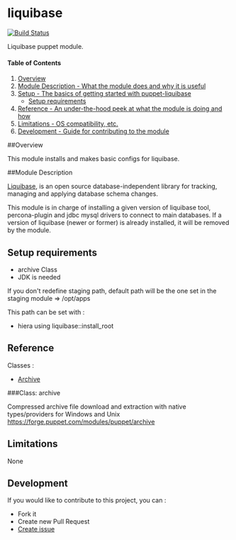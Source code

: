 # liquibase

[![Build Status](https://travis-ci.org/DSI-Ville-Noumea/puppet-liquibase.svg?branch=master)](https://travis-ci.org/DSI-Ville-Noumea/puppet-liquibase)

Liquibase puppet module.

#### Table of Contents

1. [Overview](#overview)
2. [Module Description - What the module does and why it is useful](#module-description)
3. [Setup - The basics of getting started with puppet-liquibase](#setup)
    * [Setup requirements](#setup-requirements)
4. [Reference - An under-the-hood peek at what the module is doing and how](#reference)
5. [Limitations - OS compatibility, etc.](#limitations)
6. [Development - Guide for contributing to the module](#development)

##Overview

This module installs and makes basic configs for liquibase.

##Module Description

[Liquibase](http://www.liquibase.org/index.html), is an open source database-independent library for tracking, managing and applying database schema changes.

This module is in charge of installing a given version of liquibase tool, percona-plugin and jdbc mysql drivers to connect to main databases. If a version of liquibase (newer or former) is already installed, it will be removed by the module.

## Setup requirements

- archive Class
- JDK is needed

If you don't redefine staging path, default path will be the one set in the staging module => /opt/apps

This path can be set with :
- hiera using liquibase::install\_root

## Reference

Classes :
* [Archive](#class-archive)

###Class: archive

Compressed archive file download and extraction with native types/providers for Windows and Unix
https://forge.puppet.com/modules/puppet/archive

## Limitations

None

## Development

If you would like to contribute to this project, you can :
* Fork it
* Create new Pull Request
* [Create issue](https://github.com/markt-de/puppet-liquibase/issues)
